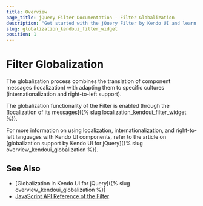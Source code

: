 ```yaml
---
title: Overview
page_title: jQuery Filter Documentation - Filter Globalization
description: "Get started with the jQuery Filter by Kendo UI and learn about the globalization options it supports."
slug: globalization_kendoui_filter_widget
position: 1
---
```


# Filter Globalization

The globalization process combines the translation of component messages (localization) with adapting them to specific cultures (internationalization and right-to-left support).

The globalization functionality of the Filter is enabled through the [localization of its messages]({% slug localization_kendoui_filter_widget %}).

For more information on using localization, internationalization, and right-to-left languages with Kendo UI components, refer to the article on [globalization support by Kendo UI for jQuery]({% slug overview_kendoui_globalization %}).

## See Also

* [Globalization in Kendo UI for jQuery]({% slug overview_kendoui_globalization %})
* [JavaScript API Reference of the Filter](/api/javascript/ui/filter)
